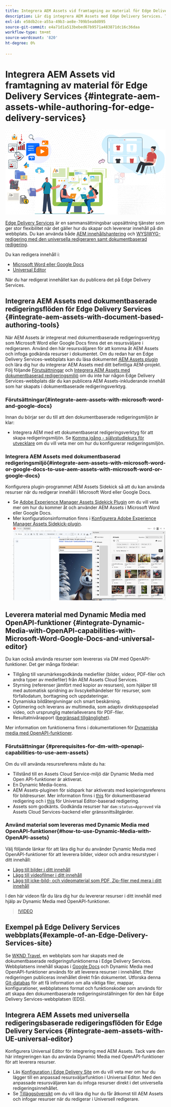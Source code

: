 ```yaml
---
title: Integrera AEM Assets vid framtagning av material för Edge Delivery Services
description: Lär dig integrera AEM Assets med Edge Delivery Services. Tack vare integreringen kan du integrera AEM Assets med Microsoft Word och Google Docs, integrera AEM Assets med Universal Editor, integrera Dynamic Media med OpenAPI-funktioner med Universal Editor och integrera Dynamic Media med OpenAPI-funktioner med Microsoft Word och Google Docs.
exl-id: e58db2ce-a55a-49b3-ae8e-709b5ea8d095
source-git-commit: e4a71d1a513bebed67b9571a483871dc16c36daa
workflow-type: tm+mt
source-wordcount: '820'
ht-degree: 0%

---
```


# Integrera AEM Assets vid framtagning av material för Edge Delivery Services {#integrate-aem-assets-while-authoring-for-edge-delivery-services}

![AEM-resurser med UE](/help/assets/assets/EDS2.png)

[Edge Delivery Services](https://experienceleague.adobe.com/en/docs/experience-manager-cloud-service/content/edge-delivery/overview) är en sammansättningsbar uppsättning tjänster som ger stor flexibilitet när det gäller hur du skapar och levererar innehåll på din webbplats. Du kan använda både [AEM innehållshantering](/help/sites-cloud/authoring/author-publish.md) och [WYSIWYG-redigering med den universella redigeraren samt dokumentbaserad redigering](https://experienceleague.adobe.com/en/docs/experience-manager-cloud-service/content/edge-delivery/wysiwyg-authoring/authoring).

Du kan redigera innehåll i:

* [Microsoft Word eller Google Docs](#integrate-aem-assets-with-document-based-authoring-tools)
* [Universal Editor](#integrate-aem-assets-with-UE-universal-editor)

När du har redigerat innehållet kan du publicera det på Edge Delivery Services.

## Integrera AEM Assets med dokumentbaserade redigeringsflöden för Edge Delivery Services {#integrate-aem-assets-with-document-based-authoring-tools}

När AEM Assets är integrerat med dokumentbaserade redigeringsverktyg som Microsoft Word eller Google Docs finns det en resursväljare i redigeraren. Använd den här resursväljaren för att komma åt AEM Assets och infoga godkända resurser i dokumentet.
Om du redan har en Edge Delivery Services-webbplats kan du läsa dokumentet [AEM Assets plugin](https://github.com/adobe-rnd/aem-assets-plugin/blob/main/README.md) och lära dig hur du integrerar AEM Assets med ditt befintliga AEM-projekt.
Följ följande [Förutsättningar](#integrate-aem-assets-with-microsoft-word-and-google-docs) och [Integrera AEM Assets med dokumentbaserad redigeringsmiljö](#integrate-aem-assets-with-microsoft-word-or-google-docs-to-use-aem-assets-with-microsoft-word-or-google-docs) om du inte har någon Edge Delivery Services-webbplats där du kan publicera AEM Assets-inkluderande innehåll som har skapats i dokumentbaserade redigeringsverktyg.

### Förutsättningar{#integrate-aem-assets-with-microsoft-word-and-google-docs}

Innan du börjar ser du till att den dokumentbaserade redigeringsmiljön är klar:

* Integrera AEM med ett dokumentbaserat redigeringsverktyg för att skapa redigeringsmiljön. Se [Komma igång - självstudiekurs för utvecklare](https://www.aem.live/developer/tutorial) om du vill veta mer om hur du konfigurerar redigeringsmiljön.

### Integrera AEM Assets med dokumentbaserad redigeringsmiljö{#integrate-aem-assets-with-microsoft-word-or-google-docs-to-use-aem-assets-with-microsoft-word-or-google-docs}

Konfigurera plugin-programmet AEM Assets Sidekick så att du kan använda resurser när du redigerar innehåll i Microsoft Word eller Google Docs.

* Se [Adobe Experience Manager Assets Sidekick Plugin](https://www.aem.live/docs/aem-assets-sidekick-plugin#using-experience-manager-assets-for-website-authors) om du vill veta mer om hur du kommer åt och använder AEM Assets i Microsoft Word eller Google Docs.
* Mer konfigurationsinformation finns i [Konfigurera Adobe Experience Manager Assets Sidekick-plugin](https://www.aem.live/developer/configuring-aem-assets-sidekick-plugin).
  ![använd dynamiska media med openAPI-funktioner i MS Word- och Google-dokument](/help/assets/assets/my-assets-sidebar.png)

## Leverera material med Dynamic Media med OpenAPI-funktioner {#integrate-Dynamic-Media-with-OpenAPI-capabilities-with-Microsoft-Word-Google-Docs-and-universal-editor}

Du kan också använda resurser som levereras via DM med OpenAPI-funktioner. Det ger många fördelar:

* Tillgång till varumärkesgodkända mediefiler (bilder, videor, PDF-filer och andra typer av mediefiler) från AEM Assets Cloud Services.
* Styrning (referenser jämfört med kopior av resursen), som hjälper till med automatisk spridning av livscykelhändelser för resurser, som förfallodatum, borttagning och uppdateringar.
* Dynamiska bildåtergivningar och smart beskärning.
* Optimering och leverans av multimedia, som adaptiv direktuppspelad video, och ursprunglig materialleverans för PDF-filer.
* Resultatnivårapport ([begränsad tillgänglighet](/help/assets/manage-reports-assets-view.md#dynamic-media-delivery-reports)).

Mer information om funktionerna finns i dokumentationen för [Dynamiska media med OpenAPI-funktioner](https://experienceleague.adobe.com/en/docs/experience-manager-cloud-service/content/assets/dynamicmedia/dynamic-media-open-apis/dynamic-media-open-apis-overview).

### Förutsättningar {#prerequisites-for-dm-with-openapi-capabilities-to-use-aem-assets}

Om du vill använda resursreferens måste du ha:

* Tillstånd till en Assets Cloud Service-miljö där Dynamic Media med Open API-funktioner är aktiverat.
* En Dynamic Media-licens.
* AEM Assets-pluginen för sidspark har aktiverats med kopieringsreferens för bildresurser. Mer information finns i [this](https://www.aem.live/developer/configuring-aem-assets-sidekick-plugin#copymode) för dokumentbaserad redigering och i [this](https://developer.adobe.com/uix/docs/extension-manager/extension-developed-by-adobe/configurable-asset-picker/#extension-overview) för Universal Editor-baserad redigering.
* Assets som godkänts. Godkända resurser har `dam:status=Approved` via Assets Cloud Services-backend eller gränssnittsåtgärder.

### Använd material som levereras med Dynamic Media med OpenAPI-funktioner{#how-to-use-Dynamic-Media-with-OpenAPI-assets}

Välj följande länkar för att lära dig hur du använder Dynamic Media med OpenAPI-funktioner för att leverera bilder, videor och andra resurstyper i ditt innehåll:

* [Lägg till bilder i ditt innehåll](https://www.aem.live/docs/aem-assets-sidekick-plugin#using-image-references-when-authoring-content)
* [Lägg till videofilmer i ditt innehåll](https://www.aem.live/docs/aem-assets-sidekick-plugin#using-video-references-when-authoring-content)
* [Lägg till icke-bild- och videomaterial som PDF, Zip-filer med mera i ditt innehåll](https://www.aem.live/docs/aem-assets-sidekick-plugin#using-asset-references-for-pdf-zip-etc-when-authoring-content)

I den här videon får du lära dig hur du levererar resurser i ditt innehåll med hjälp av Dynamic Media med OpenAPI-funktioner.

>[!VIDEO](https://video.tv.adobe.com/v/3441155)

## Exempel på Edge Delivery Services webbplats{#example-of-an-Edge-Delivery-Services-site}

Se [WKND Travel](http://bit.ly/3DExLnf), en webbplats som har skapats med de dokumentbaserade redigeringsfunktionerna i Edge Delivery Services. Webbplatsens innehåll skapas i [Google Docs](https://drive.google.com/drive/folders/1HCCHRWp4HJIXW_cUv5cRDQ5DzzqiZsXT) och Dynamic Media med OpenAPI-funktioner används för att leverera resurser i innehållet. Efter redigeringen publiceras innehållet direkt från dokumentet. Utforska denna [Git-databas](https://github.com/hlxsites/franklin-assets-selector/tree/aem-dynamicmedia-demo/blocks) för att få information om alla viktiga filer, mappar, konfigurationer, webbplatsens format och funktionskoder som används för att skapa den dokumentbaserade redigeringsinställningen för den här Edge Delivery Services-webbplatsen (EDS).

## Integrera AEM Assets med universella redigeringsbaserade redigeringsflöden för Edge Delivery Services {#integrate-aem-assets-with-UE-universal-editor}

Konfigurera Universal Editor för integrering med AEM Assets. Tack vare den här integreringen kan du använda Dynamic Media med OpenAPI-funktioner för att leverera resurser.

* Läs [Konfiguration i Edge Delivery Site](https://developer.adobe.com/uix/docs/extension-manager/extension-developed-by-adobe/configurable-asset-picker/#configuration-in-edge-delivery-site) om du vill veta mer om hur du lägger till en anpassad resursväljarfunktion i Universal Editor. Med den anpassade resursväljaren kan du infoga resurser direkt i det universella redigeringsinnehållet.
* Se [Tilläggsöversikt](https://developer.adobe.com/uix/docs/extension-manager/extension-developed-by-adobe/configurable-asset-picker/#extension-overview) om du vill lära dig hur du får åtkomst till AEM Assets och infogar resurser när du redigerar i Universell redigerare.
